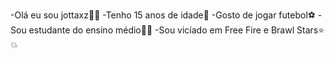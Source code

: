 -Olá eu sou jottaxz✌🏼
-Tenho 15 anos de idade🤡
-Gosto de jogar futebol⚽️
-Sou estudante do ensino médio👨‍🎓
-Sou vicíado em Free Fire e Brawl Stars⭐️💥

